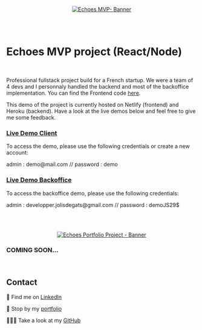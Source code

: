 <p align="center">
<a href="https://echoes-jolisdegats.netlify.app/ ">
  <img src="https://res.cloudinary.com/dqp905mfv/image/upload/v1601694989/portfolio/ReadMe/Echoes_oy4ut2.jpg" alt ="Echoes MVP- Banner"  />
  </a>
</p>
<br/>
<br/>
<h1>Echoes MVP project (React/Node)</h1>
<br/>
<p> Professional fullstack project build for a French startup. We were a team of 4 devs and I personnaly handled the backend and most of the backoffice implementation. You can find the Frontend code <a href="https://github.com/jolisdegats/echoes-frontend"> here</a>.<p><p>
This demo of the project is currently hosted on Netlify (frontend) and Heroku (backend). Have a look at the live demos below and feel free to give me some feedback. </p>

<h3>
<a href="https://echoes-jolisdegats.netlify.app/">Live Demo Client</a>
</h3>
<p>To access the demo, please use the following credentials or create a new account:</p>
<p>admin : demo@mail.com // password : demo<p>
<h3>
<a href="https://app.forestadmin.com/login">Live Demo Backoffice</a>
</h3>
<p>To access the backoffice demo, please use the following credentials:</p>
<p>admin : developper.jolisdegats@gmail.com // password : demoJS29$<p>
<br/>
<br/>
<p align="center">
<a href="https://echoes-jolisdegats.netlify.app/ ">
  <img src="https://res.cloudinary.com/dqp905mfv/image/upload/v1601623409/portfolio/echoes/GIF_22-09-2020_16-25-17_pmlik9.gif" alt ="Echoes Portfolio Project - Banner"  />
  </a>
</p><h3>COMING SOON...</h3>

<br/>
<h2>Contact</h2>
<p>💼 Find me on <a href="https://www.linkedin.com/in/julieszwarc/">LinkedIn</a></p>

<p>🦄 Stop by my <a href="https://julieszwarc.com">portfolio</a></p>

<p>👩🏼‍💻 Take a look at my <a href="https://github.com/jolisdegats">GitHub</a></p>
<br/>
<br/>
